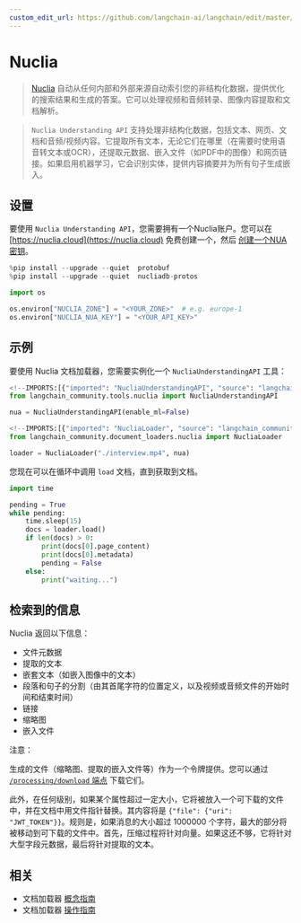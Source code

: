 ```yaml
---
custom_edit_url: https://github.com/langchain-ai/langchain/edit/master/docs/docs/integrations/document_loaders/nuclia.ipynb
---
```

# Nuclia

>[Nuclia](https://nuclia.com) 自动从任何内部和外部来源自动索引您的非结构化数据，提供优化的搜索结果和生成的答案。它可以处理视频和音频转录、图像内容提取和文档解析。

>`Nuclia Understanding API` 支持处理非结构化数据，包括文本、网页、文档和音频/视频内容。它提取所有文本，无论它们在哪里（在需要时使用语音转文本或OCR），还提取元数据、嵌入文件（如PDF中的图像）和网页链接。如果启用机器学习，它会识别实体，提供内容摘要并为所有句子生成嵌入。


## 设置

要使用 `Nuclia Understanding API`，您需要拥有一个Nuclia账户。您可以在 [https://nuclia.cloud](https://nuclia.cloud) 免费创建一个，然后 [创建一个NUA密钥](https://docs.nuclia.dev/docs/docs/using/understanding/intro)。


```python
%pip install --upgrade --quiet  protobuf
%pip install --upgrade --quiet  nucliadb-protos
```


```python
import os

os.environ["NUCLIA_ZONE"] = "<YOUR_ZONE>"  # e.g. europe-1
os.environ["NUCLIA_NUA_KEY"] = "<YOUR_API_KEY>"
```

## 示例

要使用 Nuclia 文档加载器，您需要实例化一个 `NucliaUnderstandingAPI` 工具：


```python
<!--IMPORTS:[{"imported": "NucliaUnderstandingAPI", "source": "langchain_community.tools.nuclia", "docs": "https://python.langchain.com/api_reference/community/tools/langchain_community.tools.nuclia.tool.NucliaUnderstandingAPI.html", "title": "Nuclia"}]-->
from langchain_community.tools.nuclia import NucliaUnderstandingAPI

nua = NucliaUnderstandingAPI(enable_ml=False)
```


```python
<!--IMPORTS:[{"imported": "NucliaLoader", "source": "langchain_community.document_loaders.nuclia", "docs": "https://python.langchain.com/api_reference/community/document_loaders/langchain_community.document_loaders.nuclia.NucliaLoader.html", "title": "Nuclia"}]-->
from langchain_community.document_loaders.nuclia import NucliaLoader

loader = NucliaLoader("./interview.mp4", nua)
```

您现在可以在循环中调用 `load` 文档，直到获取到文档。


```python
import time

pending = True
while pending:
    time.sleep(15)
    docs = loader.load()
    if len(docs) > 0:
        print(docs[0].page_content)
        print(docs[0].metadata)
        pending = False
    else:
        print("waiting...")
```

## 检索到的信息

Nuclia 返回以下信息：

- 文件元数据
- 提取的文本
- 嵌套文本（如嵌入图像中的文本）
- 段落和句子的分割（由其首尾字符的位置定义，以及视频或音频文件的开始时间和结束时间）
- 链接
- 缩略图
- 嵌入文件

注意：

生成的文件（缩略图、提取的嵌入文件等）作为一个令牌提供。您可以通过 [`/processing/download` 端点](https://docs.nuclia.dev/docs/api#operation/Download_binary_file_processing_download_get) 下载它们。

此外，在任何级别，如果某个属性超过一定大小，它将被放入一个可下载的文件中，并在文档中用文件指针替换。其内容将是 `{"file": {"uri": "JWT_TOKEN"}}`。规则是，如果消息的大小超过 1000000 个字符，最大的部分将被移动到可下载的文件中。首先，压缩过程将针对向量。如果这还不够，它将针对大型字段元数据，最后将针对提取的文本。



## 相关

- 文档加载器 [概念指南](/docs/concepts/#document-loaders)
- 文档加载器 [操作指南](/docs/how_to/#document-loaders)
